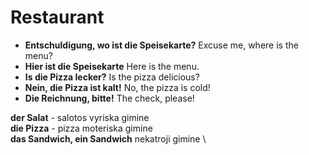 # Restaurant

* **Entschuldigung, wo ist die Speisekarte?** Excuse me, where is the menu?
* **Hier ist die Speisekarte** Here is the menu.
* **Is die Pizza lecker?** Is the pizza delicious?
* **Nein, die Pizza ist kalt!** No, the pizza is cold!
* **Die Reichnung, bitte!** The check, please!

**der Salat** - salotos vyriska gimine \
**die Pizza** - pizza moteriska gimine \
**das Sandwich, ein Sandwich** nekatroji gimine \
